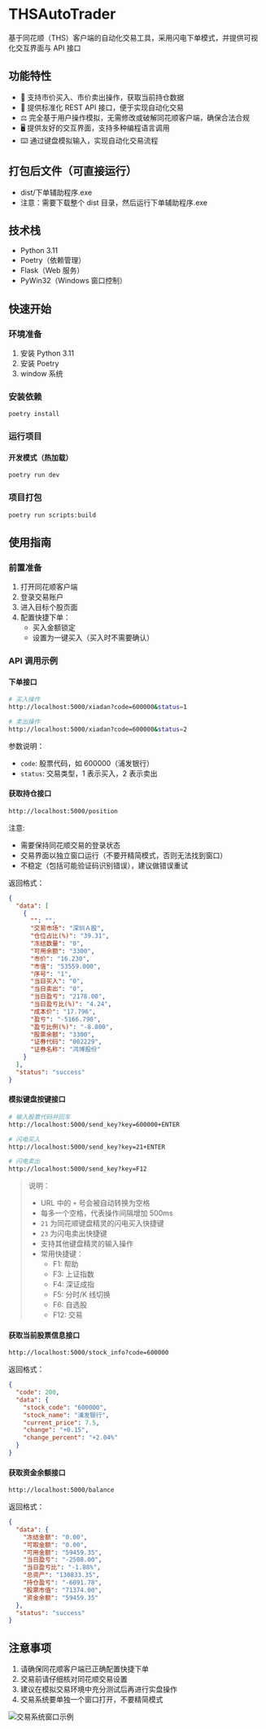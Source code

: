 # THSAutoTrader

基于同花顺（THS）客户端的自动化交易工具，采用闪电下单模式，并提供可视化交互界面与 API 接口

## 功能特性

- 🚀 支持市价买入、市价卖出操作，获取当前持仓数据
- 🔌 提供标准化 REST API 接口，便于实现自动化交易
- ⚖️ 完全基于用户操作模拟，无需修改或破解同花顺客户端，确保合法合规
- 🖥️ 提供友好的交互界面，支持多种编程语言调用
- ⌨️ 通过键盘模拟输入，实现自动化交易流程

## 打包后文件（可直接运行）

- dist/下单辅助程序.exe
- 注意：需要下载整个 dist 目录，然后运行下单辅助程序.exe

## 技术栈

- Python 3.11
- Poetry（依赖管理）
- Flask（Web 服务）
- PyWin32（Windows 窗口控制）

## 快速开始

### 环境准备

1. 安装 Python 3.11
2. 安装 Poetry
3. window 系统

### 安装依赖

```bash
poetry install
```

### 运行项目

#### 开发模式（热加载）

```bash
poetry run dev
```

### 项目打包

```bash
poetry run scripts:build
```

## 使用指南

### 前置准备

1. 打开同花顺客户端
2. 登录交易账户
3. 进入目标个股页面
4. 配置快捷下单：
   - 买入金额锁定
   - 设置为一键买入（买入时不需要确认）

### API 调用示例

#### 下单接口

```bash
# 买入操作
http://localhost:5000/xiadan?code=600000&status=1

# 卖出操作
http://localhost:5000/xiadan?code=600000&status=2
```

参数说明：

- `code`: 股票代码，如 600000（浦发银行）
- `status`: 交易类型，1 表示买入，2 表示卖出

#### 获取持仓接口

```bash
http://localhost:5000/position
```

注意:

- 需要保持同花顺交易的登录状态
- 交易界面以独立窗口运行（不要开精简模式，否则无法找到窗口）
- 不稳定（包括可能验证码识别错误），建议做错误重试

返回格式：

```json
{
  "data": [
    {
      "": "",
      "交易市场": "深圳Ａ股",
      "仓位占比(%)": "39.31",
      "冻结数量": "0",
      "可用余额": "3300",
      "市价": "16.230",
      "市值": "53559.000",
      "序号": "1",
      "当日买入": "0",
      "当日卖出": "0",
      "当日盈亏": "2178.00",
      "当日盈亏比(%)": "4.24",
      "成本价": "17.796",
      "盈亏": "-5166.790",
      "盈亏比例(%)": "-8.800",
      "股票余额": "3300",
      "证券代码": "002229",
      "证券名称": "鸿博股份"
    }
  ],
  "status": "success"
}
```

#### 模拟键盘按键接口

```bash
# 输入股票代码并回车
http://localhost:5000/send_key?key=600000+ENTER

# 闪电买入
http://localhost:5000/send_key?key=21+ENTER

# 闪电卖出
http://localhost:5000/send_key?key=F12
```

> 说明：
>
> - URL 中的 `+` 号会被自动转换为空格
> - 每多一个空格，代表操作间隔增加 500ms
> - `21` 为同花顺键盘精灵的闪电买入快捷键
> - `23` 为闪电卖出快捷键
> - 支持其他键盘精灵的输入操作
> - 常用快捷键：
>   - F1: 帮助
>   - F3: 上证指数
>   - F4: 深证成指
>   - F5: 分时/K 线切换
>   - F6: 自选股
>   - F12: 交易

#### 获取当前股票信息接口

```bash
http://localhost:5000/stock_info?code=600000
```

返回格式：

```json
{
  "code": 200,
  "data": {
    "stock_code": "600000",
    "stock_name": "浦发银行",
    "current_price": 7.5,
    "change": "+0.15",
    "change_percent": "+2.04%"
  }
}
```

#### 获取资金余额接口

```bash
http://localhost:5000/balance
```

返回格式：

```json
{
  "data": {
    "冻结金额": "0.00",
    "可取金额": "0.00",
    "可用金额": "59459.35",
    "当日盈亏": "-2508.00",
    "当日盈亏比": "-1.88%",
    "总资产": "130833.35",
    "持仓盈亏": "-6091.78",
    "股票市值": "71374.00",
    "资金余额": "59459.35"
  },
  "status": "success"
}
```

## 注意事项

1. 请确保同花顺客户端已正确配置快捷下单
2. 交易前请仔细核对同花顺交易设置
3. 建议在模拟交易环境中充分测试后再进行实盘操作
4. 交易系统要单独一个窗口打开，不要精简模式

![交易系统窗口示例](https://github.com/user-attachments/assets/fe5ed4de-b895-459f-a927-55d49f1e17ec)
